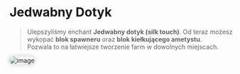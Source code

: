 <style>
img:not(.medium-zoom-image--opened):not(.navbar-link-icon) {
    max-width: 40%;
    margin: 0 8px 4px 0;
    box-shadow: 0 0 6px 4px rgba(0, 0, 0, .1);
    border-radius: 10px;
}
</style>

# Jedwabny Dotyk


> Ulepszyliśmy enchant **Jedwabny dotyk (silk touch)**. Od teraz możesz wykopać **blok spawneru** oraz **blok kiełkującego ametystu**. <br> Pozwala to na łatwiejsze tworzenie farm w dowolnych miejscach.

![image](https://github.com/user-attachments/assets/07d32f69-815b-4d6b-a1ea-34e6f70a1fe6)
